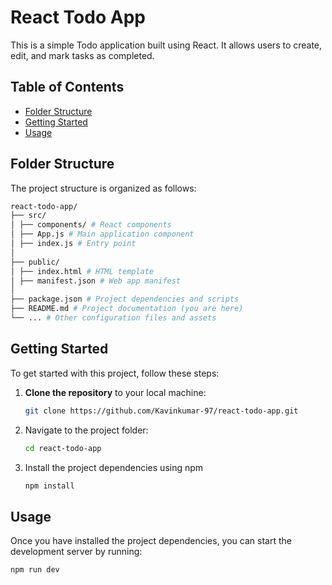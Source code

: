 # React Todo App

This is a simple Todo application built using React. It allows users to create, edit, and mark tasks as completed.

## Table of Contents

- [Folder Structure](#folder-structure)
- [Getting Started](#getting-started)
- [Usage](#usage)

## Folder Structure

The project structure is organized as follows:

```bash
react-todo-app/
├── src/
│ ├── components/ # React components
│ ├── App.js # Main application component
│ ├── index.js # Entry point
│
├── public/
│ ├── index.html # HTML template
│ ├── manifest.json # Web app manifest
│
├── package.json # Project dependencies and scripts
├── README.md # Project documentation (you are here)
└── ... # Other configuration files and assets
```

## Getting Started

To get started with this project, follow these steps:

1. **Clone the repository** to your local machine:

   ```bash
   git clone https://github.com/Kavinkumar-97/react-todo-app.git
   ```

2. Navigate to the project folder:

   ```bash
   cd react-todo-app
   ```

3. Install the project dependencies using npm

   ```bash
   npm install
   ```

## Usage

Once you have installed the project dependencies, you can start the development server by running:

```bash
npm run dev
```
